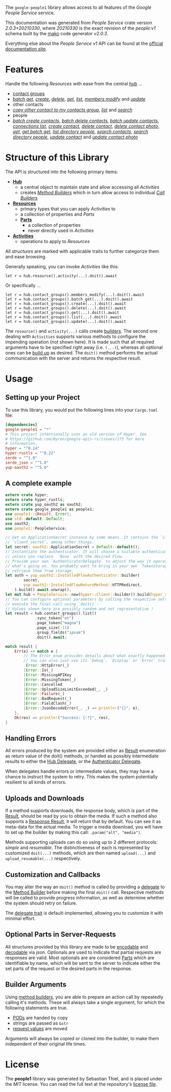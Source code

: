 <!---
DO NOT EDIT !
This file was generated automatically from 'src/mako/api/README.md.mako'
DO NOT EDIT !
-->
The `google-people1` library allows access to all features of the *Google People Service* service.

This documentation was generated from *People Service* crate version *2.0.3+20210330*, where *20210330* is the exact revision of the *people:v1* schema built by the [mako](http://www.makotemplates.org/) code generator *v2.0.3*.

Everything else about the *People Service* *v1* API can be found at the
[official documentation site](https://developers.google.com/people/).
# Features

Handle the following *Resources* with ease from the central [hub](https://docs.rs/google-people1/2.0.3+20210330/google_people1/PeopleService) ... 

* [contact groups](https://docs.rs/google-people1/2.0.3+20210330/google_people1/api::ContactGroup)
 * [*batch get*](https://docs.rs/google-people1/2.0.3+20210330/google_people1/api::ContactGroupBatchGetCall), [*create*](https://docs.rs/google-people1/2.0.3+20210330/google_people1/api::ContactGroupCreateCall), [*delete*](https://docs.rs/google-people1/2.0.3+20210330/google_people1/api::ContactGroupDeleteCall), [*get*](https://docs.rs/google-people1/2.0.3+20210330/google_people1/api::ContactGroupGetCall), [*list*](https://docs.rs/google-people1/2.0.3+20210330/google_people1/api::ContactGroupListCall), [*members modify*](https://docs.rs/google-people1/2.0.3+20210330/google_people1/api::ContactGroupMemberModifyCall) and [*update*](https://docs.rs/google-people1/2.0.3+20210330/google_people1/api::ContactGroupUpdateCall)
* other contacts
 * [*copy other contact to my contacts group*](https://docs.rs/google-people1/2.0.3+20210330/google_people1/api::OtherContactCopyOtherContactToMyContactsGroupCall), [*list*](https://docs.rs/google-people1/2.0.3+20210330/google_people1/api::OtherContactListCall) and [*search*](https://docs.rs/google-people1/2.0.3+20210330/google_people1/api::OtherContactSearchCall)
* people
 * [*batch create contacts*](https://docs.rs/google-people1/2.0.3+20210330/google_people1/api::PeopleBatchCreateContactCall), [*batch delete contacts*](https://docs.rs/google-people1/2.0.3+20210330/google_people1/api::PeopleBatchDeleteContactCall), [*batch update contacts*](https://docs.rs/google-people1/2.0.3+20210330/google_people1/api::PeopleBatchUpdateContactCall), [*connections list*](https://docs.rs/google-people1/2.0.3+20210330/google_people1/api::PeopleConnectionListCall), [*create contact*](https://docs.rs/google-people1/2.0.3+20210330/google_people1/api::PeopleCreateContactCall), [*delete contact*](https://docs.rs/google-people1/2.0.3+20210330/google_people1/api::PeopleDeleteContactCall), [*delete contact photo*](https://docs.rs/google-people1/2.0.3+20210330/google_people1/api::PeopleDeleteContactPhotoCall), [*get*](https://docs.rs/google-people1/2.0.3+20210330/google_people1/api::PeopleGetCall), [*get batch get*](https://docs.rs/google-people1/2.0.3+20210330/google_people1/api::PeopleGetBatchGetCall), [*list directory people*](https://docs.rs/google-people1/2.0.3+20210330/google_people1/api::PeopleListDirectoryPeopleCall), [*search contacts*](https://docs.rs/google-people1/2.0.3+20210330/google_people1/api::PeopleSearchContactCall), [*search directory people*](https://docs.rs/google-people1/2.0.3+20210330/google_people1/api::PeopleSearchDirectoryPeopleCall), [*update contact*](https://docs.rs/google-people1/2.0.3+20210330/google_people1/api::PeopleUpdateContactCall) and [*update contact photo*](https://docs.rs/google-people1/2.0.3+20210330/google_people1/api::PeopleUpdateContactPhotoCall)




# Structure of this Library

The API is structured into the following primary items:

* **[Hub](https://docs.rs/google-people1/2.0.3+20210330/google_people1/PeopleService)**
    * a central object to maintain state and allow accessing all *Activities*
    * creates [*Method Builders*](https://docs.rs/google-people1/2.0.3+20210330/google_people1/client::MethodsBuilder) which in turn
      allow access to individual [*Call Builders*](https://docs.rs/google-people1/2.0.3+20210330/google_people1/client::CallBuilder)
* **[Resources](https://docs.rs/google-people1/2.0.3+20210330/google_people1/client::Resource)**
    * primary types that you can apply *Activities* to
    * a collection of properties and *Parts*
    * **[Parts](https://docs.rs/google-people1/2.0.3+20210330/google_people1/client::Part)**
        * a collection of properties
        * never directly used in *Activities*
* **[Activities](https://docs.rs/google-people1/2.0.3+20210330/google_people1/client::CallBuilder)**
    * operations to apply to *Resources*

All *structures* are marked with applicable traits to further categorize them and ease browsing.

Generally speaking, you can invoke *Activities* like this:

```Rust,ignore
let r = hub.resource().activity(...).doit().await
```

Or specifically ...

```ignore
let r = hub.contact_groups().members_modify(...).doit().await
let r = hub.contact_groups().batch_get(...).doit().await
let r = hub.contact_groups().create(...).doit().await
let r = hub.contact_groups().delete(...).doit().await
let r = hub.contact_groups().get(...).doit().await
let r = hub.contact_groups().list(...).doit().await
let r = hub.contact_groups().update(...).doit().await
```

The `resource()` and `activity(...)` calls create [builders][builder-pattern]. The second one dealing with `Activities` 
supports various methods to configure the impending operation (not shown here). It is made such that all required arguments have to be 
specified right away (i.e. `(...)`), whereas all optional ones can be [build up][builder-pattern] as desired.
The `doit()` method performs the actual communication with the server and returns the respective result.

# Usage

## Setting up your Project

To use this library, you would put the following lines into your `Cargo.toml` file:

```toml
[dependencies]
google-people1 = "*"
# This project intentionally uses an old version of Hyper. See
# https://github.com/Byron/google-apis-rs/issues/173 for more
# information.
hyper = "^0.14"
hyper-rustls = "^0.22"
serde = "^1.0"
serde_json = "^1.0"
yup-oauth2 = "^5.0"
```

## A complete example

```Rust
extern crate hyper;
extern crate hyper_rustls;
extern crate yup_oauth2 as oauth2;
extern crate google_people1 as people1;
use people1::{Result, Error};
use std::default::Default;
use oauth2;
use people1::PeopleService;

// Get an ApplicationSecret instance by some means. It contains the `client_id` and 
// `client_secret`, among other things.
let secret: oauth2::ApplicationSecret = Default::default();
// Instantiate the authenticator. It will choose a suitable authentication flow for you, 
// unless you replace  `None` with the desired Flow.
// Provide your own `AuthenticatorDelegate` to adjust the way it operates and get feedback about 
// what's going on. You probably want to bring in your own `TokenStorage` to persist tokens and
// retrieve them from storage.
let auth = yup_oauth2::InstalledFlowAuthenticator::builder(
        secret,
        yup_oauth2::InstalledFlowReturnMethod::HTTPRedirect,
    ).build().await.unwrap();
let mut hub = PeopleService::new(hyper::Client::builder().build(hyper_rustls::HttpsConnector::with_native_roots()), auth);
// You can configure optional parameters by calling the respective setters at will, and
// execute the final call using `doit()`.
// Values shown here are possibly random and not representative !
let result = hub.contact_groups().list()
             .sync_token("et")
             .page_token("magna")
             .page_size(-11)
             .group_fields("ipsum")
             .doit().await;

match result {
    Err(e) => match e {
        // The Error enum provides details about what exactly happened.
        // You can also just use its `Debug`, `Display` or `Error` traits
         Error::HttpError(_)
        |Error::Io(_)
        |Error::MissingAPIKey
        |Error::MissingToken(_)
        |Error::Cancelled
        |Error::UploadSizeLimitExceeded(_, _)
        |Error::Failure(_)
        |Error::BadRequest(_)
        |Error::FieldClash(_)
        |Error::JsonDecodeError(_, _) => println!("{}", e),
    },
    Ok(res) => println!("Success: {:?}", res),
}

```
## Handling Errors

All errors produced by the system are provided either as [Result](https://docs.rs/google-people1/2.0.3+20210330/google_people1/client::Result) enumeration as return value of
the doit() methods, or handed as possibly intermediate results to either the 
[Hub Delegate](https://docs.rs/google-people1/2.0.3+20210330/google_people1/client::Delegate), or the [Authenticator Delegate](https://docs.rs/yup-oauth2/*/yup_oauth2/trait.AuthenticatorDelegate.html).

When delegates handle errors or intermediate values, they may have a chance to instruct the system to retry. This 
makes the system potentially resilient to all kinds of errors.

## Uploads and Downloads
If a method supports downloads, the response body, which is part of the [Result](https://docs.rs/google-people1/2.0.3+20210330/google_people1/client::Result), should be
read by you to obtain the media.
If such a method also supports a [Response Result](https://docs.rs/google-people1/2.0.3+20210330/google_people1/client::ResponseResult), it will return that by default.
You can see it as meta-data for the actual media. To trigger a media download, you will have to set up the builder by making
this call: `.param("alt", "media")`.

Methods supporting uploads can do so using up to 2 different protocols: 
*simple* and *resumable*. The distinctiveness of each is represented by customized 
`doit(...)` methods, which are then named `upload(...)` and `upload_resumable(...)` respectively.

## Customization and Callbacks

You may alter the way an `doit()` method is called by providing a [delegate](https://docs.rs/google-people1/2.0.3+20210330/google_people1/client::Delegate) to the 
[Method Builder](https://docs.rs/google-people1/2.0.3+20210330/google_people1/client::CallBuilder) before making the final `doit()` call. 
Respective methods will be called to provide progress information, as well as determine whether the system should 
retry on failure.

The [delegate trait](https://docs.rs/google-people1/2.0.3+20210330/google_people1/client::Delegate) is default-implemented, allowing you to customize it with minimal effort.

## Optional Parts in Server-Requests

All structures provided by this library are made to be [encodable](https://docs.rs/google-people1/2.0.3+20210330/google_people1/client::RequestValue) and 
[decodable](https://docs.rs/google-people1/2.0.3+20210330/google_people1/client::ResponseResult) via *json*. Optionals are used to indicate that partial requests are responses 
are valid.
Most optionals are are considered [Parts](https://docs.rs/google-people1/2.0.3+20210330/google_people1/client::Part) which are identifiable by name, which will be sent to 
the server to indicate either the set parts of the request or the desired parts in the response.

## Builder Arguments

Using [method builders](https://docs.rs/google-people1/2.0.3+20210330/google_people1/client::CallBuilder), you are able to prepare an action call by repeatedly calling it's methods.
These will always take a single argument, for which the following statements are true.

* [PODs][wiki-pod] are handed by copy
* strings are passed as `&str`
* [request values](https://docs.rs/google-people1/2.0.3+20210330/google_people1/client::RequestValue) are moved

Arguments will always be copied or cloned into the builder, to make them independent of their original life times.

[wiki-pod]: http://en.wikipedia.org/wiki/Plain_old_data_structure
[builder-pattern]: http://en.wikipedia.org/wiki/Builder_pattern
[google-go-api]: https://github.com/google/google-api-go-client

# License
The **people1** library was generated by Sebastian Thiel, and is placed 
under the *MIT* license.
You can read the full text at the repository's [license file][repo-license].

[repo-license]: https://github.com/Byron/google-apis-rsblob/main/LICENSE.md
